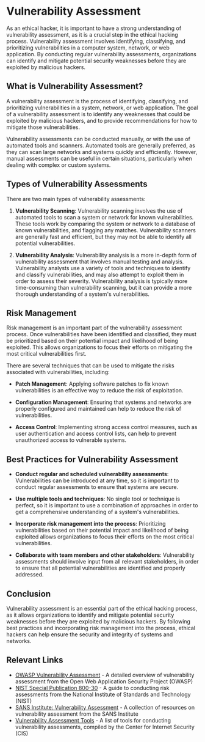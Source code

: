 # Vulnerability Assessment

As an ethical hacker, it is important to have a strong understanding of vulnerability assessment, as it is a crucial step in the ethical hacking process. Vulnerability assessment involves identifying, classifying, and prioritizing vulnerabilities in a computer system, network, or web application. By conducting regular vulnerability assessments, organizations can identify and mitigate potential security weaknesses before they are exploited by malicious hackers.

## What is Vulnerability Assessment?

A vulnerability assessment is the process of identifying, classifying, and prioritizing vulnerabilities in a system, network, or web application. The goal of a vulnerability assessment is to identify any weaknesses that could be exploited by malicious hackers, and to provide recommendations for how to mitigate those vulnerabilities.

Vulnerability assessments can be conducted manually, or with the use of automated tools and scanners. Automated tools are generally preferred, as they can scan large networks and systems quickly and efficiently. However, manual assessments can be useful in certain situations, particularly when dealing with complex or custom systems.

## Types of Vulnerability Assessments

There are two main types of vulnerability assessments:

1. **Vulnerability Scanning**: Vulnerability scanning involves the use of automated tools to scan a system or network for known vulnerabilities. These tools work by comparing the system or network to a database of known vulnerabilities, and flagging any matches. Vulnerability scanners are generally fast and efficient, but they may not be able to identify all potential vulnerabilities.

2. **Vulnerability Analysis**: Vulnerability analysis is a more in-depth form of vulnerability assessment that involves manual testing and analysis. Vulnerability analysts use a variety of tools and techniques to identify and classify vulnerabilities, and may also attempt to exploit them in order to assess their severity. Vulnerability analysis is typically more time-consuming than vulnerability scanning, but it can provide a more thorough understanding of a system's vulnerabilities.

## Risk Management

Risk management is an important part of the vulnerability assessment process. Once vulnerabilities have been identified and classified, they must be prioritized based on their potential impact and likelihood of being exploited. This allows organizations to focus their efforts on mitigating the most critical vulnerabilities first.

There are several techniques that can be used to mitigate the risks associated with vulnerabilities, including:

- **Patch Management**: Applying software patches to fix known vulnerabilities is an effective way to reduce the risk of exploitation.

- **Configuration Management**: Ensuring that systems and networks are properly configured and maintained can help to reduce the risk of vulnerabilities.

- **Access Control**: Implementing strong access control measures, such as user authentication and access control lists, can help to prevent unauthorized access to vulnerable systems.

## Best Practices for Vulnerability Assessment

- **Conduct regular and scheduled vulnerability assessments**: Vulnerabilities can be introduced at any time, so it is important to conduct regular assessments to ensure that systems are secure.

- **Use multiple tools and techniques**: No single tool or technique is perfect, so it is important to use a combination of approaches in order to get a comprehensive understanding of a system's vulnerabilities.

- **Incorporate risk management into the process**: Prioritizing vulnerabilities based on their potential impact and likelihood of being exploited allows organizations to focus their efforts on the most critical vulnerabilities.

- **Collaborate with team members and other stakeholders**: Vulnerability assessments should involve input from all relevant stakeholders, in order to ensure that all potential vulnerabilities are identified and properly addressed.

## Conclusion

Vulnerability assessment is an essential part of the ethical hacking process, as it allows organizations to identify and mitigate potential security weaknesses before they are exploited by malicious hackers. By following best practices and incorporating risk management into the process, ethical hackers can help ensure the security and integrity of systems and networks.

## Relevant Links

- [OWASP Vulnerability Assessment](https://www.owasp.org/index.php/Vulnerability_Assessment) - A detailed overview of vulnerability assessment from the Open Web Application Security Project (OWASP)
- [NIST Special Publication 800-30](https://csrc.nist.gov/publications/detail/sp/800-30/rev-1/final) - A guide to conducting risk assessments from the National Institute of Standards and Technology (NIST)
- [SANS Institute: Vulnerability Assessment](https://www.sans.org/security-resources/vulnerability-assessment) - A collection of resources on vulnerability assessment from the SANS Institute
- [Vulnerability Assessment Tools](https://www.cisecurity.org/tools/vulnerability-assessment/) - A list of tools for conducting vulnerability assessments, compiled by the Center for Internet Security (CIS)


